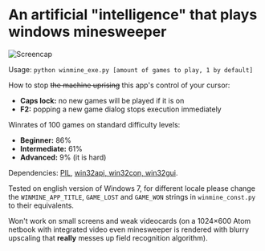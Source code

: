 # An artificial "intelligence" that plays windows minesweeper

![Screencap](http://i.imgur.com/zOaHhuO.gif)

Usage: `python winmine_exe.py [amount of games to play, 1 by default]`

How to stop ~~the machine uprising~~ this app's control of your cursor:
* **Caps lock:** no new games will be played if it is on
* **F2:** popping a new game dialog stops execution immediately 

Winrates of 100 games on standard difficulty levels:
* **Beginner:** 86%
* **Intermediate:** 61%
* **Advanced:** 9% (it is hard) 

Dependencies: [PIL](https://pypi.python.org/pypi/Pillow/4.2.1), [win32api, win32con, win32gui](https://pypi.python.org/pypi/pypiwin32/220).

Tested on english version of Windows 7, for different locale please change the `WINMINE_APP_TITLE`, `GAME_LOST` and `GAME_WON` strings in `winmine_const.py` to their equivalents.

Won't work on small screens and weak videocards (on a 1024×600 Atom netbook with integrated video even minesweeper is rendered with blurry upscaling that **really** messes up field recognition algorithm).